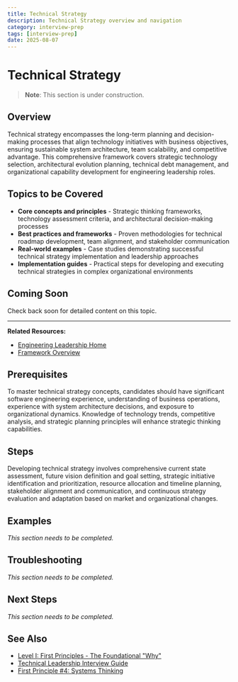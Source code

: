 ```yaml
---
title: Technical Strategy
description: Technical Strategy overview and navigation
category: interview-prep
tags: [interview-prep]
date: 2025-08-07
---
```


# Technical Strategy

> **Note**: This section is under construction.

## Overview

Technical strategy encompasses the long-term planning and decision-making processes that align technology initiatives with business objectives, ensuring sustainable system architecture, team scalability, and competitive advantage. This comprehensive framework covers strategic technology selection, architectural evolution planning, technical debt management, and organizational capability development for engineering leadership roles.

## Topics to be Covered

- **Core concepts and principles** - Strategic thinking frameworks, technology assessment criteria, and architectural decision-making processes
- **Best practices and frameworks** - Proven methodologies for technical roadmap development, team alignment, and stakeholder communication
- **Real-world examples** - Case studies demonstrating successful technical strategy implementation and leadership approaches
- **Implementation guides** - Practical steps for developing and executing technical strategies in complex organizational environments

## Coming Soon

Check back soon for detailed content on this topic.

---

**Related Resources:**
- [Engineering Leadership Home](../../engineering-leadership/)
- [Framework Overview](../../engineering-leadership/framework-index.md)


## Prerequisites

To master technical strategy concepts, candidates should have significant software engineering experience, understanding of business operations, experience with system architecture decisions, and exposure to organizational dynamics. Knowledge of technology trends, competitive analysis, and strategic planning principles will enhance strategic thinking capabilities.


## Steps

Developing technical strategy involves comprehensive current state assessment, future vision definition and goal setting, strategic initiative identification and prioritization, resource allocation and timeline planning, stakeholder alignment and communication, and continuous strategy evaluation and adaptation based on market and organizational changes.


## Examples

*This section needs to be completed.*


## Troubleshooting

*This section needs to be completed.*


## Next Steps

*This section needs to be completed.*

## See Also

- [Level I: First Principles - The Foundational "Why"](/interview-prep/engineering-leadership/level-1-first-principles)
- [Technical Leadership Interview Guide](/interview-prep/engineering-leadership/level-4-interview-execution/technical-leadership)
- [First Principle #4: Systems Thinking](/interview-prep/engineering-leadership/level-1-first-principles/systems-thinking)
